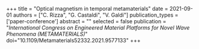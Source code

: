 +++
title = "Optical magnetism in temporal metamaterials"
date = 2021-09-01
authors = ["C. Rizza", "G. Castaldi", "V. Galdi"]
publication_types = ['paper-conference']
abstract = ""
selected = false
publication = "*International Congress on Engineered Material Platforms for Novel Wave Phenomena (METAMATERIALS)*"
doi="10.1109/Metamaterials52332.2021.9577133"
+++
